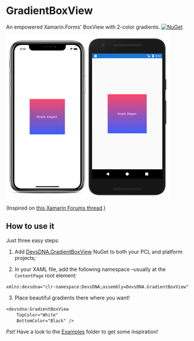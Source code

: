 # GradientBoxView

An empowered Xamarin.Forms' BoxView with 2-color gradients. [![NuGet](https://img.shields.io/nuget/v/Xam.Plugin.Battery.svg?label=NuGet)](https://www.nuget.org/packages/DevsDNA.GradientBoxView)

![Android & iOS](Screenshots/Screenshots.png)

(Inspired on [this Xamarin Forums thread](https://forums.xamarin.com/discussion/comment/240777/#Comment_240777).)

## How to use it

Just three easy steps:

1. Add [DevsDNA.GradientBoxView](https://www.nuget.org/packages/DevsDNA.GradientBoxView) NuGet to both your PCL and platform projects;

2. In your XAML file, add the following namespace –usually at the `ContentPage` root element:

```xaml
xmlns:devsdna="clr-namespace:DevsDNA;assembly=DevsDNA.GradientBoxView"
```

3. Place beautiful gradients there where you want!

```xaml
<devsdna:GradientBoxView
    TopColor="White"
    BottomColor="Black" />
```

*Pst!* Have a look to the [Examples](Examples/) folder to get some inspiration!

